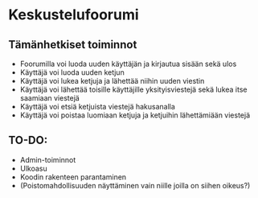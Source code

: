 # Keskustelufoorumi

## Tämänhetkiset toiminnot
- Foorumilla voi luoda uuden käyttäjän ja kirjautua sisään sekä ulos
- Käyttäjä voi luoda uuden ketjun
- Käyttäjä voi lukea ketjuja ja lähettää niihin uuden viestin
- Käyttäjä voi lähettää toisille käyttäjille yksityisviestejä sekä lukea itse saamiaan viestejä
- Käyttäjä voi etsiä ketjuista viestejä hakusanalla
- Käyttäjä voi poistaa luomiaan ketjuja ja ketjuihin lähettämiään viestejä

## TO-DO:
- Admin-toiminnot
- Ulkoasu
- Koodin rakenteen parantaminen
- (Poistomahdollisuuden näyttäminen vain niille joilla on siihen oikeus?)
